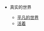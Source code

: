 <!--
 * @Description: 人文研究目录
 * @Date: 2020-01-08 11:51:56
 * @LastEditors  : 关耳听风
 * @LastEditTime : 2020-01-19 16:26:48
 -->

* 真实的世界

	- [平凡的世界](人文研究/平凡的世界.md)
	- [活着](人文研究/活着.md)
